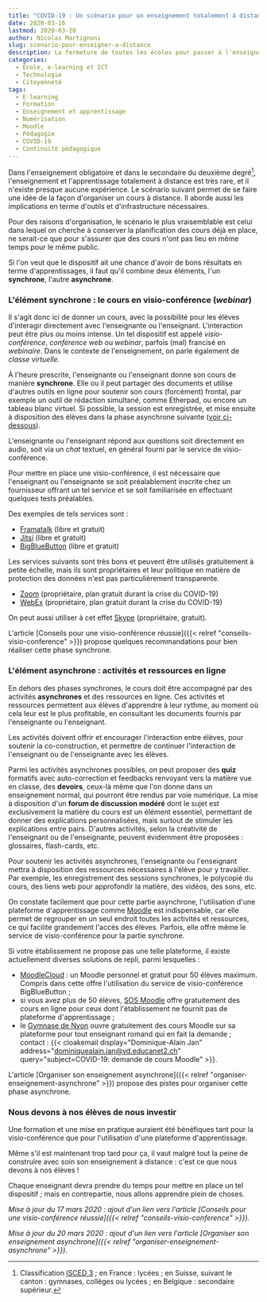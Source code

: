```yaml
---
title: "COVID-19 : Un scénario pour un enseignement totalement à distance"
date: 2020-03-16
lastmod: 2020-03-20
author: Nicolas Martignoni
slug: scenario-pour-enseigner-a-distance
description: La fermeture de toutes les écoles pour passer à l'enseignement à distance met les enseignantes et les enseignants devant la nécessité d'adopter de nouvelles façon de travailler, sans aucune préparation et souvent sans plan de continuité. Cet article décrit un scénario pour un enseignement totalement à distance, puisqu'il n'est plus question actuellement d'enseignement hybride.
categories:
  - École, e-learning et ICT
  - Technologie
  - Citoyenneté
tags:
  - E-learning
  - Formation
  - Enseignement et apprentissage
  - Numérisation
  - Moodle
  - Pédagogie
  - COVID-19
  - Continuité pédagogique
---
```

Dans l'enseignement obligatoire et dans le secondaire du deuxième degré[^isced], l'enseignement et l'apprentissage totalement à distance est très rare, et il n'existe presque aucune expérience. Le scénario suivant permet de se faire une idée de la façon d'organiser un cours à distance. Il aborde aussi les implications en terme d'outils et d'infrastructure nécessaires.

Pour des raisons d'organisation, le scénario le plus vraisemblable est celui dans lequel on cherche à conserver la planification des cours déjà en place, ne serait-ce que pour s'assurer que des cours n'ont pas lieu en même temps pour le même public.

Si l'on veut que le dispositif ait une chance d'avoir de bons résultats en terme d'apprentissages, il faut qu'il combine deux éléments, l'un __synchrone__, l'autre __asynchrone__.

<!--more-->

### L'élément synchrone : le cours en visio-conférence (_webinar_)

Il s'agit donc ici de donner un cours, avec la possibilité pour les élèves d'interagir directement avec l'enseignante ou l'enseignant. L'interaction peut être plus ou moins intense. Un tel dispositif est appelé _visio-conférence_, _conférence web_ ou _webinar_, parfois (mal) francisé en _webinaire_. Dans le contexte de l'enseignement, on parle également de _classe virtuelle_.

À l'heure prescrite, l'enseignante ou l'enseignant donne son cours de manière __synchrone__. Elle ou il peut partager des documents et utilise d'autres outils en ligne pour soutenir son cours (forcément) frontal, par exemple un outil de rédaction simultané, comme Etherpad, ou encore un tableau blanc virtuel. Si possible, la session est enregistrée, et mise ensuite à disposition des élèves dans la phase asynchrone suivante ([voir ci-dessous](#lélément-asynchrone-activités-et-ressources-en-ligne)).

L'enseignante ou l'enseignant répond aux questions soit directement en audio, soit via un _chat_ textuel, en général fourni par le service de visio-conférence.

Pour mettre en place une visio-conférence, il est nécessaire que l'enseignant ou l'enseignante se soit préalablement inscrite chez un fournisseur offrant un tel service et se soit familiarisée en effectuant quelques tests préalables.

Des exemples de tels services sont :

- [Framatalk](https://framatalk.org/) (libre et gratuit)
- [Jitsi](https://meet.jit.si/) (libre et gratuit)
- [BigBlueButton](http://docs.bigbluebutton.org/) (libre et gratuit)

Les services suivants sont très bons et peuvent être utilisés gratuitement à petite échelle, mais ils sont propriétaires et leur politique en matière de protection des données n'est pas particulièrement transparente.

- [Zoom](https://zoom.us/) (propriétaire, plan gratuit durant la crise du COVID-19)
- [WebEx](https://www.webex.com/) (propriétaire, plan gratuit durant la crise du COVID-19)

On peut aussi utiliser à cet effet [Skype](https://www.skype.com/) (propriétaire, gratuit).

L'article [Conseils pour une visio-conférence réussie]({{< relref "conseils-visio-conference" >}}) propose quelques recommandations pour bien réaliser cette phase synchrone.

### L'élément asynchrone : activités et ressources en ligne

En dehors des phases synchrones, le cours doit être accompagné par des activités __asynchrones__ et des ressources en ligne. Ces activités et ressources permettent aux élèves d'apprendre à leur rythme, au moment où cela leur est le plus profitable, en consultant les documents fournis par l'enseignante ou l'enseignant.

Les activités doivent offrir et encourager l'interaction entre élèves, pour soutenir la co-construction, et permettre de continuer l'interaction de l'enseignant ou de l'enseignante avec les élèves.

Parmi les activités asynchrones possibles, on peut proposer des __quiz__ formatifs avec auto-correction et feedbacks renvoyant vers la matière vue en classe, des __devoirs__, ceux-là même que l'on donne dans un enseignement normal, qui pourront être rendus par voie numérique. La mise à disposition d'un __forum de discussion modéré__ dont le sujet est exclusivement la matière du cours est un élément essentiel, permettant de donner des explications personnalisées, mais surtout de stimuler les explications entre pairs. D'autres activités, selon la créativité de l'enseignant ou de l'enseignante, peuvent évidemment être proposées : glossaires, flash-cards, etc.

Pour soutenir les activités asynchrones, l'enseignante ou l'enseignant mettra à disposition des ressources nécessaires à l'élève pour y travailler. Par exemple, les enregistrement des sessions synchrones, le polycopié du cours, des liens web pour approfondir la matière, des vidéos, des sons, etc.

On constate facilement que pour cette partie asynchrone, l'utilisation d'une plateforme d'apprentissage comme [Moodle](https://moodle.org/) est indispensable, car elle permet de regrouper en un seul endroit toutes les activités et ressources, ce qui facilite grandement l'accès des élèves. Parfois, elle offre même le service de visio-conférence pour la partie synchrone.

Si votre établissement ne propose pas une telle plateforme, il existe actuellement diverses solutions de repli, parmi lesquelles :
- [MoodleCloud](https://moodlecloud.com/) : un Moodle personnel et gratuit pour 50 élèves maximum. Compris dans cette offre l'utilisation du service de visio-conférence BigBlueButton ;
- si vous avez plus de 50 élèves, [SOS Moodle](https://sos.moodlemoot.fr/) offre gratuitement des cours en ligne pour ceux dont l'établissement ne fournit pas de plateforme d'apprentissage ;
- le [Gymnase de Nyon](https://moodle.gymnyon.vd.ch/) ouvre gratuitement des cours Moodle sur sa plateforme pour tout enseignant romand qui en fait la demande ; contact : {{< cloakemail display="Dominique-Alain Jan" address="dominiquealain.jan@vd.educanet2.ch" query="subject=COVID-19: demande de cours Moodle" >}}.

L'article [Organiser son enseignement asynchrone]({{< relref "organiser-enseignement-asynchrone" >}}) propose des pistes pour organiser cette phase asynchrone.

### Nous devons à nos élèves de nous investir

Une formation et une mise en pratique auraient été bénéfiques tant pour la visio-conférence que pour l'utilisation d'une plateforme d'apprentissage.

Même s'il est maintenant trop tard pour ça, il vaut malgré tout la peine de construire avec soin son enseignement à distance : c'est ce que nous devons à nos élèves !

Chaque enseignant devra prendre du temps pour mettre en place un tel dispositif ; mais en contrepartie, nous allons apprendre plein de choses.

_Mise à jour du 17 mars 2020 : ajout d'un lien vers l'article [Conseils pour une visio-conférence réussie]({{< relref "conseils-visio-conference" >}})._

_Mise à jour du 20 mars 2020 : ajout d'un lien vers l'article [Organiser son enseignement asynchrone]({{< relref "organiser-enseignement-asynchrone" >}})._

[^isced]: Classification [ISCED 3](http://uis.unesco.org/en/topic/international-standard-classification-education-isced) ; en France : lycées ; en Suisse, suivant le canton : gymnases, collèges ou lycées ; en Belgique : secondaire supérieur.
